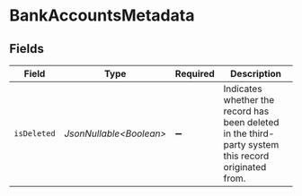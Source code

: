 # BankAccountsMetadata


## Fields

| Field                                                                                                | Type                                                                                                 | Required                                                                                             | Description                                                                                          |
| ---------------------------------------------------------------------------------------------------- | ---------------------------------------------------------------------------------------------------- | ---------------------------------------------------------------------------------------------------- | ---------------------------------------------------------------------------------------------------- |
| `isDeleted`                                                                                          | *JsonNullable\<Boolean>*                                                                             | :heavy_minus_sign:                                                                                   | Indicates whether the record has been deleted in the third-party system this record originated from. |